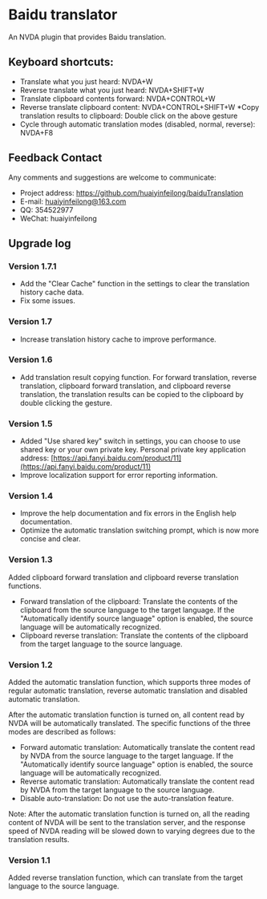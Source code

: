 # Baidu translator

An NVDA plugin that provides Baidu translation.

## Keyboard shortcuts:

* Translate what you just heard: NVDA+W
* Reverse translate what you just heard: NVDA+SHIFT+W
* Translate clipboard contents forward: NVDA+CONTROL+W
* Reverse translate clipboard content: NVDA+CONTROL+SHIFT+W
*Copy translation results to clipboard: Double click on the above gesture
* Cycle through automatic translation modes (disabled, normal, reverse): NVDA+F8

## Feedback Contact

Any comments and suggestions are welcome to communicate:

* Project address: https://github.com/huaiyinfeilong/baiduTranslation
* E-mail: huaiyinfeilong@163.com
* QQ: 354522977
* WeChat: huaiyinfeilong

## Upgrade log

### Version 1.7.1

* Add the "Clear Cache" function in the settings to clear the translation history cache data.
* Fix some issues.

### Version 1.7

* Increase translation history cache to improve performance.

### Version 1.6

* Add translation result copying function. For forward translation, reverse translation, clipboard forward translation, and clipboard reverse translation, the translation results can be copied to the clipboard by double clicking the gesture.

### Version 1.5

* Added "Use shared key" switch in settings, you can choose to use shared key or your own private key. Personal private key application address:
[https://api.fanyi.baidu.com/product/11](https://api.fanyi.baidu.com/product/11)
* Improve localization support for error reporting information.

### Version 1.4

* Improve the help documentation and fix errors in the English help documentation.
* Optimize the automatic translation switching prompt, which is now more concise and clear.

### Version 1.3

Added clipboard forward translation and clipboard reverse translation functions.

* Forward translation of the clipboard: Translate the contents of the clipboard from the source language to the target language. If the "Automatically identify source language" option is enabled, the source language will be automatically recognized.
* Clipboard reverse translation: Translate the contents of the clipboard from the target language to the source language.

### Version 1.2

Added the automatic translation function, which supports three modes of regular automatic translation, reverse automatic translation and disabled automatic translation.

After the automatic translation function is turned on, all content read by NVDA will be automatically translated. The specific functions of the three modes are described as follows:

* Forward automatic translation: Automatically translate the content read by NVDA from the source language to the target language. If the "Automatically identify source language" option is enabled, the source language will be automatically recognized.
* Reverse automatic translation: Automatically translate the content read by NVDA from the target language to the source language.
* Disable auto-translation: Do not use the auto-translation feature.

Note: After the automatic translation function is turned on, all the reading content of NVDA will be sent to the translation server, and the response speed of NVDA reading will be slowed down to varying degrees due to the translation results.

### Version 1.1

Added reverse translation function, which can translate from the target language to the source language.
